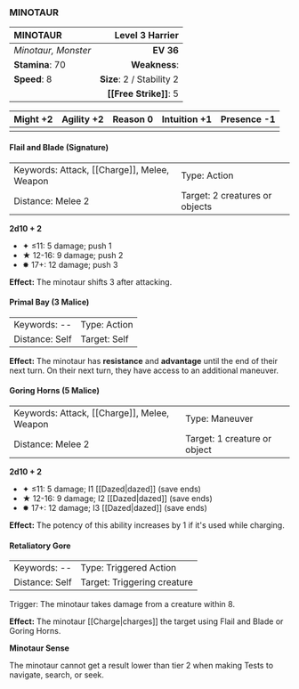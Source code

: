 ### MINOTAUR

| MINOTAUR            |       **Level 3 Harrier** |
| :------------------ | ------------------------: |
| *Minotaur, Monster* |                 **EV 36** |
| **Stamina**: 70     |             **Weakness**: |
| **Speed**: 8        | **Size**: 2 / Stability 2 |
|                     |    **[[Free Strike]]**: 5 |

| **Might** +2 | **Agility** +2 | **Reason** 0 | **Intuition** +1 | **Presence** -1 |
| ------------ | -------------- | ------------ | ---------------- | --------------- |
|              |                |              |                  |                 |

#### Flail and Blade (Signature)

|                                             |                                |
| :------------------------------------------ | :----------------------------- |
| Keywords: Attack, [[Charge]], Melee, Weapon | Type: Action                   |
| Distance: Melee 2                           | Target: 2 creatures or objects |

**2d10 + 2**

- ✦ ≤11: 5 damage; push 1
- ★ 12-16: 9 damage; push 2
- ✸ 17+: 12 damage; push 3

**Effect:** The minotaur shifts 3 after attacking.

#### Primal Bay (3 Malice)

|                |              |
| :------------- | :----------- |
| Keywords: --   | Type: Action |
| Distance: Self | Target: Self |

**Effect:** The minotaur has **resistance** and **advantage** until the end of their next turn. On their next turn, they have access to an additional maneuver.

#### Goring Horns (5 Malice)

|                                             |                              |
| :------------------------------------------ | :--------------------------- |
| Keywords: Attack, [[Charge]], Melee, Weapon | Type: Maneuver               |
| Distance: Melee 2                           | Target: 1 creature or object |

**2d10 + 2**

- ✦ ≤11: 5 damage; I1 [[Dazed|dazed]] (save ends)
- ★ 12-16: 9 damage; I2 [[Dazed|dazed]] (save ends)
- ✸ 17+: 12 damage; I3 [[Dazed|dazed]] (save ends)

**Effect:** The potency of this ability increases by 1 if it's used while charging.

#### Retaliatory Gore

|                |                             |
| :------------- | :-------------------------- |
| Keywords: --   | Type: Triggered Action      |
| Distance: Self | Target: Triggering creature |

Trigger: The minotaur takes damage from a creature within 8.

**Effect:** The minotaur [[Charge|charges]] the target using Flail and Blade or Goring Horns.

**Minotaur Sense**

The minotaur cannot get a result lower than tier 2 when making Tests to navigate, search, or seek.
